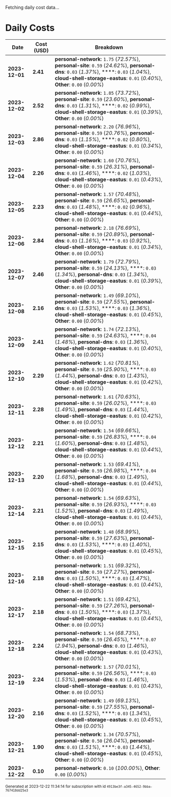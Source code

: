 Fetching daily cost data...
# Daily Costs

| Date | Cost (USD) | Breakdown |
|------|----------------|-----------|
| **2023-12-01** | **2.41** | **personal-network**: `1.75` (_72.57%_), **personal-site**: `0.59` (_24.62%_), **personal-dns**: `0.03` (_1.37%_), ****: `0.03` (_1.04%_), **cloud-shell-storage-eastus**: `0.01` (_0.40%_), **Other**: `0.00` (_0.00%_) |
| **2023-12-02** | **2.52** | **personal-network**: `1.85` (_73.72%_), **personal-site**: `0.59` (_23.60%_), **personal-dns**: `0.03` (_1.31%_), ****: `0.02` (_0.99%_), **cloud-shell-storage-eastus**: `0.01` (_0.39%_), **Other**: `0.00` (_0.00%_) |
| **2023-12-03** | **2.86** | **personal-network**: `2.20` (_76.96%_), **personal-site**: `0.59` (_20.76%_), **personal-dns**: `0.03` (_1.15%_), ****: `0.02` (_0.80%_), **cloud-shell-storage-eastus**: `0.01` (_0.34%_), **Other**: `0.00` (_0.00%_) |
| **2023-12-04** | **2.26** | **personal-network**: `1.60` (_70.76%_), **personal-site**: `0.59` (_26.31%_), **personal-dns**: `0.03` (_1.46%_), ****: `0.02` (_1.03%_), **cloud-shell-storage-eastus**: `0.01` (_0.43%_), **Other**: `0.00` (_0.00%_) |
| **2023-12-05** | **2.23** | **personal-network**: `1.57` (_70.48%_), **personal-site**: `0.59` (_26.65%_), **personal-dns**: `0.03` (_1.48%_), ****: `0.02` (_0.96%_), **cloud-shell-storage-eastus**: `0.01` (_0.44%_), **Other**: `0.00` (_0.00%_) |
| **2023-12-06** | **2.84** | **personal-network**: `2.18` (_76.69%_), **personal-site**: `0.59` (_20.89%_), **personal-dns**: `0.03` (_1.16%_), ****: `0.03` (_0.92%_), **cloud-shell-storage-eastus**: `0.01` (_0.34%_), **Other**: `0.00` (_0.00%_) |
| **2023-12-07** | **2.46** | **personal-network**: `1.79` (_72.79%_), **personal-site**: `0.59` (_24.13%_), ****: `0.03` (_1.34%_), **personal-dns**: `0.03` (_1.34%_), **cloud-shell-storage-eastus**: `0.01` (_0.39%_), **Other**: `0.00` (_0.00%_) |
| **2023-12-08** | **2.16** | **personal-network**: `1.49` (_69.10%_), **personal-site**: `0.59` (_27.55%_), **personal-dns**: `0.03` (_1.53%_), ****: `0.03` (_1.36%_), **cloud-shell-storage-eastus**: `0.01` (_0.45%_), **Other**: `0.00` (_0.00%_) |
| **2023-12-09** | **2.41** | **personal-network**: `1.74` (_72.13%_), **personal-site**: `0.59` (_24.63%_), ****: `0.04` (_1.48%_), **personal-dns**: `0.03` (_1.36%_), **cloud-shell-storage-eastus**: `0.01` (_0.40%_), **Other**: `0.00` (_0.00%_) |
| **2023-12-10** | **2.29** | **personal-network**: `1.62` (_70.81%_), **personal-site**: `0.59` (_25.90%_), ****: `0.03` (_1.44%_), **personal-dns**: `0.03` (_1.43%_), **cloud-shell-storage-eastus**: `0.01` (_0.42%_), **Other**: `0.00` (_0.00%_) |
| **2023-12-11** | **2.28** | **personal-network**: `1.61` (_70.63%_), **personal-site**: `0.59` (_26.02%_), ****: `0.03` (_1.49%_), **personal-dns**: `0.03` (_1.44%_), **cloud-shell-storage-eastus**: `0.01` (_0.42%_), **Other**: `0.00` (_0.00%_) |
| **2023-12-12** | **2.21** | **personal-network**: `1.54` (_69.66%_), **personal-site**: `0.59` (_26.83%_), ****: `0.04` (_1.60%_), **personal-dns**: `0.03` (_1.48%_), **cloud-shell-storage-eastus**: `0.01` (_0.44%_), **Other**: `0.00` (_0.00%_) |
| **2023-12-13** | **2.20** | **personal-network**: `1.53` (_69.41%_), **personal-site**: `0.59` (_26.98%_), ****: `0.04` (_1.68%_), **personal-dns**: `0.03` (_1.49%_), **cloud-shell-storage-eastus**: `0.01` (_0.44%_), **Other**: `0.00` (_0.00%_) |
| **2023-12-14** | **2.21** | **personal-network**: `1.54` (_69.63%_), **personal-site**: `0.59` (_26.93%_), ****: `0.03` (_1.52%_), **personal-dns**: `0.03` (_1.49%_), **cloud-shell-storage-eastus**: `0.01` (_0.44%_), **Other**: `0.00` (_0.00%_) |
| **2023-12-15** | **2.15** | **personal-network**: `1.48` (_68.99%_), **personal-site**: `0.59` (_27.63%_), **personal-dns**: `0.03` (_1.53%_), ****: `0.03` (_1.40%_), **cloud-shell-storage-eastus**: `0.01` (_0.45%_), **Other**: `0.00` (_0.00%_) |
| **2023-12-16** | **2.18** | **personal-network**: `1.51` (_69.32%_), **personal-site**: `0.59` (_27.27%_), **personal-dns**: `0.03` (_1.50%_), ****: `0.03` (_1.47%_), **cloud-shell-storage-eastus**: `0.01` (_0.44%_), **Other**: `0.00` (_0.00%_) |
| **2023-12-17** | **2.18** | **personal-network**: `1.51` (_69.42%_), **personal-site**: `0.59` (_27.26%_), **personal-dns**: `0.03` (_1.50%_), ****: `0.03` (_1.37%_), **cloud-shell-storage-eastus**: `0.01` (_0.44%_), **Other**: `0.00` (_0.00%_) |
| **2023-12-18** | **2.24** | **personal-network**: `1.54` (_68.73%_), **personal-site**: `0.59` (_26.45%_), ****: `0.07` (_2.94%_), **personal-dns**: `0.03` (_1.46%_), **cloud-shell-storage-eastus**: `0.01` (_0.43%_), **Other**: `0.00` (_0.00%_) |
| **2023-12-19** | **2.24** | **personal-network**: `1.57` (_70.01%_), **personal-site**: `0.59` (_26.56%_), ****: `0.03` (_1.53%_), **personal-dns**: `0.03` (_1.46%_), **cloud-shell-storage-eastus**: `0.01` (_0.43%_), **Other**: `0.00` (_0.00%_) |
| **2023-12-20** | **2.16** | **personal-network**: `1.49` (_69.13%_), **personal-site**: `0.59` (_27.55%_), **personal-dns**: `0.03` (_1.52%_), ****: `0.03` (_1.34%_), **cloud-shell-storage-eastus**: `0.01` (_0.45%_), **Other**: `0.00` (_0.00%_) |
| **2023-12-21** | **1.90** | **personal-network**: `1.34` (_70.57%_), **personal-site**: `0.50` (_26.04%_), **personal-dns**: `0.03` (_1.51%_), ****: `0.03` (_1.44%_), **cloud-shell-storage-eastus**: `0.01` (_0.45%_), **Other**: `0.00` (_0.00%_) |
| **2023-12-22** | **0.10** | **personal-network**: `0.10` (_100.00%_), **Other**: `0.00` (_0.00%_) |


<sup>Generated at 2023-12-22 11:34:14 for subscription with id `4913be3f-a345-4652-9bba-767418dd25e3`</sup>
